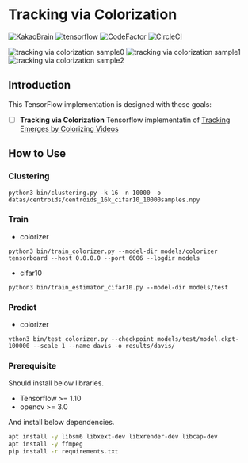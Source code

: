 # Tracking via Colorization
[![KakaoBrain](https://img.shields.io/badge/kakao-brain-ffcd00.svg)](http://kakaobrain.com/)
[![tensorflow](https://img.shields.io/badge/tensorflow-1.10-ed6c20.svg)](https://www.tensorflow.org/)
[![CodeFactor](https://www.codefactor.io/repository/github/wbaek/tracking_via_colorization/badge)](https://www.codefactor.io/repository/github/wbaek/tracking_via_colorization)
[![CircleCI](https://circleci.com/gh/wbaek/tracking_via_colorization.svg?style=svg)](https://circleci.com/gh/wbaek/tracking_via_colorization)

![tracking via colorization sample0](./datas/samples/sample0.gif)
![tracking via colorization sample1](./datas/samples/sample1.gif)
![tracking via colorization sample2](./datas/samples/sample2.gif)

## Introduction

This TensorFlow implementation is designed with these goals:
- [ ] **Tracking via Colorization** Tensorflow implementatin of [Tracking Emerges by Colorizing Videos](https://arxiv.org/abs/1806.09594)



## How to Use

### Clustering
```
python3 bin/clustering.py -k 16 -n 10000 -o datas/centroids/centroids_16k_cifar10_10000samples.npy
```

### Train

* colorizer
```
python3 bin/train_colorizer.py --model-dir models/colorizer
tensorboard --host 0.0.0.0 --port 6006 --logdir models
```

* cifar10
```
python3 bin/train_estimator_cifar10.py --model-dir models/test
```

### Predict

* colorizer
```
ython3 bin/test_colorizer.py --checkpoint models/test/model.ckpt-100000 --scale 1 --name davis -o results/davis/
```

### Prerequisite

Should install below libraries.

- Tensorflow >= 1.10
- opencv >= 3.0

And install below dependencies.

```bash
apt install -y libsm6 libxext-dev libxrender-dev libcap-dev
apt install -y ffmpeg
pip install -r requirements.txt
```

